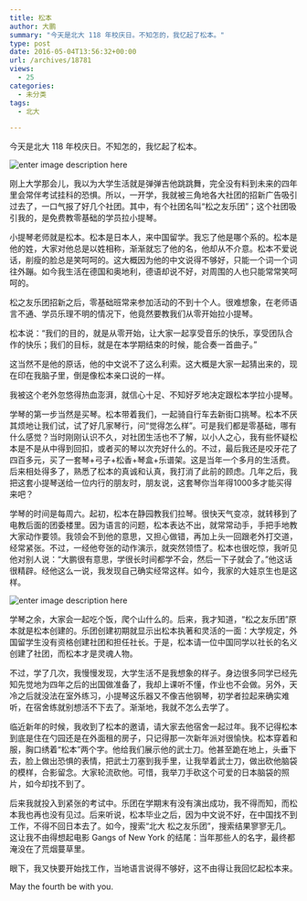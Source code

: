 ```yaml
---
title: 松本
author: 大鹏
summary: "今天是北大 118 年校庆日。不知怎的，我忆起了松本。"
type: post
date: 2016-05-04T13:56:32+00:00
url: /archives/18781
views:
  - 25
categories:
  - 未分类
tags:
  - 北大

---
```

今天是北大 118 年校庆日。不知怎的，我忆起了松本。

![enter image description here][1]

刚上大学那会儿，我以为大学生活就是弹弹吉他跳跳舞，完全没有料到未来的四年里会常伴考试挂科的恐惧。所以，一开学，我就被三角地各大社团的招新广告吸引过去了，一口气报了好几个社团。其中，有个社团名叫“松之友乐团”；这个社团吸引我的，是免费教零基础的学员拉小提琴。

小提琴老师就是松本。松本是日本人，来中国留学。我忘了他是哪个系的。松本是他的姓，大家对他总是以姓相称，渐渐就忘了他的名，他却从不介意。松本不爱说话，削瘦的脸总是笑呵呵的。这大概因为他的中文说得不够好，只能一个词一个词往外蹦。如今我生活在德国和奥地利，德语却说不好，对周围的人也只能常常笑呵呵的。

松之友乐团招新之后，零基础班常来参加活动的不到十个人。很难想象，在老师语言不通、学员乐理不明的情况下，他竟然要教我们从零开始拉小提琴。

松本说：“我们的目的，就是从零开始，让大家一起享受音乐的快乐，享受团队合作的快乐；我们的目标，就是在本学期结束的时候，能合奏一首曲子。”

这当然不是他的原话，他的中文说不了这么利索。这大概是大家一起猜出来的，现在印在我脑子里，倒是像松本亲口说的一样。

我被这个老外忽悠得热血澎湃，就信心十足、不知好歹地决定跟松本学拉小提琴。

学琴的第一步当然是买琴。松本带着我们，一起骑自行车去新街口挑琴。松本不厌其烦地让我们试，试了好几家琴行，问“觉得怎么样”。可是我们都是零基础，哪有什么感觉？当时刚刚认识不久，对社团生活也不了解，以小人之心，我有些怀疑松本是不是从中得到回扣，或者买的琴以次充好什么的。不过，最后我还是咬牙花了四百多元，买了一套琴+弓子+松香+琴盒+乐谱架。这是当年一个多月的生活费。后来相处得多了，熟悉了松本的真诚和认真，我打消了此前的顾虑。几年之后，我把这套小提琴送给一位内行的朋友时，朋友说，这套琴你当年得1000多才能买得来吧？

学琴的时间是每周六。起初，松本在静园教我们拉琴。很快天气变凉，就转移到了电教后面的团委楼里。因为语言的问题，松本表达不出，就常常动手，手把手地教大家动作要领。我领会不到他的意思，又担心做错，再加上头一回跟老外打交道，经常紧张。不过，一经他夸张的动作演示，就突然领悟了。松本也很吃惊，我听见他对别人说：“大鹏很有意思，学很长时间都学不会，然后一下子就会了。”他这话很精辟。经他这么一说，我发现自己确实经常这样。如今，我家的大娃京生也是这样。

![enter image description here][2]

学琴之余，大家会一起吃个饭，爬个山什么的。后来，我才知道，“松之友乐团”原本就是松本创建的。乐团创建初期就显示出松本执著和灵活的一面：大学规定，外国留学生没有资格创建社团和担任社长。于是，松本请一位中国同学以社长的名义创建了社团，而松本才是灵魂人物。

不过，学了几次，我慢慢发现，大学生活不是我想象的样子。身边很多同学已经先知先觉地为四年之后的出国做准备了，我却上课听不懂，作业也不会做。另外，天冷之后就没法在室外练习，小提琴这乐器又不像吉他钢琴，初学者拉起来确实难听，在宿舍练就别想活不下去了。渐渐地，我就不怎么去学了。

临近新年的时候，我收到了松本的邀请，请大家去他宿舍一起过年。我不记得松本到底是住在勺园还是在外面租的房子，只记得那一次新年派对很愉快。松本穿着和服，胸口绣着“松本”两个字。他给我们展示他的武士刀。他甚至跪在地上，头垂下去，脸上做出恐惧的表情，把武士刀塞到我手里，让我举着武士刀，做出砍他脑袋的模样，合影留念。大家轮流砍他。可惜，我举刀手砍这个可爱的日本脑袋的照片，如今却找不到了。

后来我就投入到紧张的考试中。乐团在学期末有没有演出成功，我不得而知，而松本我也再也没有见过。后来听说，松本毕业之后，因为中文说不好，在中国找不到工作，不得不回日本去了。如今，搜索“北大 松之友乐团”，搜索结果寥寥无几。这让我不由得想起电影 Gangs of New York 的结尾：当年那些人的名字，最终都淹没在了荒烟蔓草里。

眼下，我又快要开始找工作，当地语言说得不够好，这不由得让我回忆起松本来。

May the fourth be with you.

 [1]: https://goldenpiano.files.wordpress.com/2011/02/violin.jpg
 [2]: http://attach3.bdwm.net/attach/boards/Postcard/M.1435915356.A/08-%E9%9D%99%E5%9B%AD%E8%8D%89%E5%9D%AA.jpg
